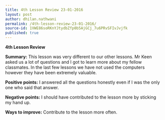 ```yaml
---
title: 4th Lesson Review 23-01-2016
layout: post
author: dhilan.nathwani
permalink: /4th-lesson-review-23-01-2016/
source-id: 1VWE86soRKnYJtydbZfp0b5AjGCj_7u6PRvSFIvJvjfk
published: true
---
```

**4th Lesson Review**

**Summary:** This lesson was very different to our other lessons. Mr Keen asked us a lot of questions and I got to learn more about my fellow classmates. In the last few lessons we have not used the computers however they have been extremely valuable.

**Positive points:** I answered all the questions honestly even if I was the only one who said that answer.

**Negative points:** I should have contributed to the lesson more by sticking my hand up.

**Ways to improve:** Contribute to the lesson more often.

